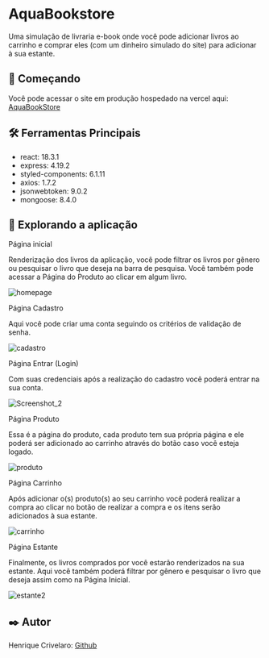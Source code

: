 # AquaBookstore

Uma simulação de livraria e-book onde você pode adicionar livros ao carrinho e comprar eles (com um dinheiro simulado do site) para adicionar à sua estante. 

## 🚀 Começando

Você pode acessar o site em produção hospedado na vercel aqui: [AquaBookStore](https://react-library-frontend-flame.vercel.app/)

## 🛠️ Ferramentas Principais

*  react: 18.3.1
*  express: 4.19.2
*  styled-components: 6.1.11
*  axios: 1.7.2
*  jsonwebtoken: 9.0.2
*  mongoose: 8.4.0

## 🔎 Explorando a aplicação

Página inicial 

Renderização dos livros da aplicação, você pode filtrar os livros por gênero ou pesquisar o livro que deseja na barra de pesquisa. Você também pode acessar a Página do Produto ao clicar em algum livro.

![homepage](https://github.com/user-attachments/assets/f10e9ef0-b14b-4f22-9b7d-e06bdb81a6c1)

Página Cadastro

Aqui você pode criar uma conta seguindo os critérios de validação de senha.

![cadastro](https://github.com/user-attachments/assets/b39a5189-f713-431d-b4cb-9ae88de40e08)

Página Entrar (Login)

Com suas credenciais após a realização do cadastro você poderá entrar na sua conta.

![Screenshot_2](https://github.com/user-attachments/assets/aaf9df2a-d6ad-46a5-a895-5f08d81d8c82)

Página Produto 

Essa é a página do produto, cada produto tem sua própria página e ele poderá ser adicionado ao carrinho através do botão caso você esteja logado.

![produto](https://github.com/user-attachments/assets/6a6bcebe-e89f-44cd-82da-44cc9e5cefe3)

Página Carrinho

Após adicionar o(s) produto(s) ao seu carrinho você poderá realizar a compra ao clicar no botão de realizar a compra e os itens serão adicionados à sua estante.

![carrinho](https://github.com/user-attachments/assets/7ed95050-3ebf-4850-8d3a-bd3909ea5886)

Página Estante

Finalmente, os livros comprados por você estarão renderizados na sua estante. Aqui você também poderá filtrar por gênero e pesquisar o livro que deseja assim como na Página Inicial.


![estante2](https://github.com/user-attachments/assets/3ea074ad-efaf-4e10-9587-d16c1565296f)


## ✒️ Autor

Henrique Crivelaro: [Github](https://github.com/crivelarohenrique)
